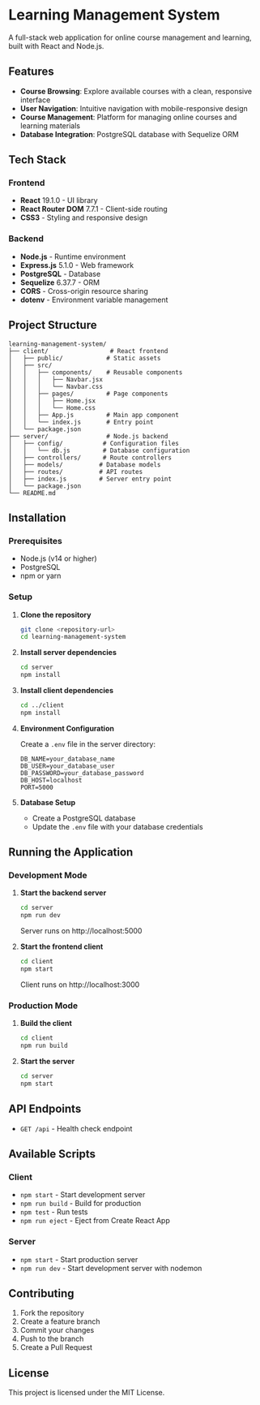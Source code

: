 # Learning Management System

A full-stack web application for online course management and learning, built with React and Node.js.

## Features

- **Course Browsing**: Explore available courses with a clean, responsive interface
- **User Navigation**: Intuitive navigation with mobile-responsive design
- **Course Management**: Platform for managing online courses and learning materials
- **Database Integration**: PostgreSQL database with Sequelize ORM

## Tech Stack

### Frontend
- **React** 19.1.0 - UI library
- **React Router DOM** 7.7.1 - Client-side routing
- **CSS3** - Styling and responsive design

### Backend
- **Node.js** - Runtime environment
- **Express.js** 5.1.0 - Web framework
- **PostgreSQL** - Database
- **Sequelize** 6.37.7 - ORM
- **CORS** - Cross-origin resource sharing
- **dotenv** - Environment variable management

## Project Structure

```
learning-management-system/
├── client/                 # React frontend
│   ├── public/            # Static assets
│   ├── src/
│   │   ├── components/    # Reusable components
│   │   │   ├── Navbar.jsx
│   │   │   └── Navbar.css
│   │   ├── pages/         # Page components
│   │   │   ├── Home.jsx
│   │   │   └── Home.css
│   │   ├── App.js         # Main app component
│   │   └── index.js       # Entry point
│   └── package.json
├── server/                # Node.js backend
│   ├── config/           # Configuration files
│   │   └── db.js         # Database configuration
│   ├── controllers/      # Route controllers
│   ├── models/          # Database models
│   ├── routes/          # API routes
│   ├── index.js         # Server entry point
│   └── package.json
└── README.md
```

## Installation

### Prerequisites
- Node.js (v14 or higher)
- PostgreSQL
- npm or yarn

### Setup

1. **Clone the repository**
   ```bash
   git clone <repository-url>
   cd learning-management-system
   ```

2. **Install server dependencies**
   ```bash
   cd server
   npm install
   ```

3. **Install client dependencies**
   ```bash
   cd ../client
   npm install
   ```

4. **Environment Configuration**
   
   Create a `.env` file in the server directory:
   ```env
   DB_NAME=your_database_name
   DB_USER=your_database_user
   DB_PASSWORD=your_database_password
   DB_HOST=localhost
   PORT=5000
   ```

5. **Database Setup**
   - Create a PostgreSQL database
   - Update the `.env` file with your database credentials

## Running the Application

### Development Mode

1. **Start the backend server**
   ```bash
   cd server
   npm run dev
   ```
   Server runs on http://localhost:5000

2. **Start the frontend client**
   ```bash
   cd client
   npm start
   ```
   Client runs on http://localhost:3000

### Production Mode

1. **Build the client**
   ```bash
   cd client
   npm run build
   ```

2. **Start the server**
   ```bash
   cd server
   npm start
   ```

## API Endpoints

- `GET /api` - Health check endpoint

## Available Scripts

### Client
- `npm start` - Start development server
- `npm run build` - Build for production
- `npm test` - Run tests
- `npm run eject` - Eject from Create React App

### Server
- `npm start` - Start production server
- `npm run dev` - Start development server with nodemon

## Contributing

1. Fork the repository
2. Create a feature branch
3. Commit your changes
4. Push to the branch
5. Create a Pull Request

## License

This project is licensed under the MIT License.